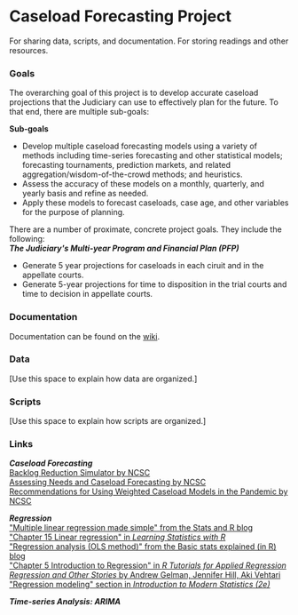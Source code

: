 # Caseload Forecasting Project
For sharing data, scripts, and documentation. For storing readings and other resources. 

### Goals
The overarching goal of this project is to develop accurate caseload projections that the Judiciary can use to effectively plan for the future. To that end, there are multiple sub-goals:

**Sub-goals**
* Develop multiple caseload forecasting models using a variety of methods including time-series forecasting and other statistical models; forecasting tournaments, prediction markets, and related aggregation/wisdom-of-the-crowd methods; and heuristics.
* Assess the accuracy of these models on a monthly, quarterly, and yearly basis and refine as needed.
* Apply these models to forecast caseloads, case age, and other variables for the purpose of planning.

There are a number of proximate, concrete project goals. They include the following:  
***The Judiciary's Multi-year Program and Financial Plan (PFP)***
* Generate 5 year projections for caseloads in each ciruit and in the appellate courts.
* Generate 5-year projections for time to disposition in the trial courts and time to decision in appellate courts.

### Documentation
Documentation can be found on the [wiki](https://github.com/adamcohen3/caseload_forecasting/wiki).

### Data
[Use this space to explain how data are organized.]

### Scripts
[Use this space to explain how scripts are organized.]

### Links

***Caseload Forecasting***  
<a href="https://www.ncsc.org/consulting-and-research/areas-of-expertise/court-management-and-performance/caseflow-management/data-and-performance-management/backlog-reduction-simulator" target="_blank">Backlog Reduction Simulator by NCSC</a>  
<a href="https://www.ncsc.org/consulting-and-research/areas-of-expertise/courthouse-planning-and-security/planning/planning-and-design-guide/topics-a-h/assessing-needs" target="_blank">Assessing Needs and Caseload Forecasting by NCSC</a>  
<a href="https://www.ncsc.org/__data/assets/pdf_file/0034/75589/Recommendations-for-WCL-in-Pandemic.pdf" target="_blank">Recommendations for Using Weighted Caseload Models in the Pandemic by NCSC</a>  

***Regression***  
["Multiple linear regression made simple" from the Stats and R blog](https://statsandr.com/blog/multiple-linear-regression-made-simple/)  
<a href="https://learningstatisticswithr.com/book/regression.html" target="_blank">"Chapter 15 Linear regression" in *Learning Statistics with R*</a>  
<a href="https://mgimond.github.io/Stats-in-R/regression.html" target="_blank">"Regression analysis (OLS method)" from the Basic stats explained (in R) blog</a>  
<a href="https://murraylax.org/rtutorials/#introregression" target="_blank">"Chapter 5 Introduction to Regression" in *R Tutorials for Applied Regression*</a>  
<a href="https://avehtari.github.io/ROS-Examples/" target="_blank">*Regression and Other Stories* by Andrew Gelman, Jennifer Hill, Aki Vehtari</a>  
<a href="https://openintro-ims.netlify.app/regression-modeling" target="_blank">"Regression modeling" section in *Introduction to Modern Statistics (2e)*</a>  

***Time-series Analysis: ARIMA***
